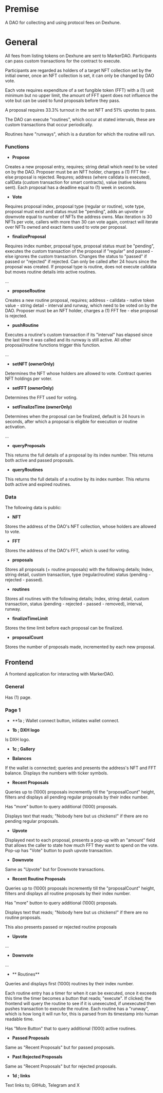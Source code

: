# **Premise**

A DAO for collecting and using protocol fees on Dexhune. 

# **General**

All fees from listing tokens on Dexhune are sent to MarkerDAO. Participants can pass custom transactions for the contract to execute. 

Participants are regarded as holders of a target NFT collection set by the initial owner, once an NFT collection is set, it can only be changed by DAO vote. 

Each vote requires expenditure of a set fungible token (FFT) with a (1) unit minimum but no upper limit, the amount of FFT spent does not influence the vote but can be used to fund proposals before they pass. 

A proposal requires 33.3% turnout in the set NFT and 51% upvotes to pass. 

The DAO can execute "routines", which occur at stated intervals, these are custom transactions that occur periodically. 

Routines have "runways", which is a duration for which the routine will run. 



### **Functions**

- **Propose**

Creates a new proposal entry, requires; string detail which need to be voted on by the DAO. Proposer must be an NFT holder, charges a (1) FFT fee - else proposal is rejected. 
Requres; address (where calldata is executed), callData (custom transaction for smart contracts), value (native tokens sent). 
Each proposal has a deadline equal to (1) week in seconds. 

- **Vote**

Requires proposal index, proposal type (regular or routine), vote type, proposal must exist and status must be "pending", adds an upvote or downvote equal to number of NFTs the address owns. Max iteration is 30 NFTs per vote, callers with more than 30 can vote again, contract will iterate over NFTs owned and exact items used to vote per proposal. 


- **finalizeProposal**

Requires index number, proposal type, proposal status must be "pending", executes the custom transaction of the proposal if "regular" and passed  - else ignores the custom transaction. 
Changes the status to "passed" if passed or "rejected" if rejected. 
Can only be called after 24 hours since the proposal was created. 
If proposal type is routine, does not execute calldata but moves routine details into active routines. 

...

- **proposeRoutine**

Creates a new routine proposal, requires; address - calldata - native token value - string detail - interval and runway, which need to be voted on by the DAO. Proposer must be an NFT holder, charges a (1) FFT fee  - else proposal is rejected. 


- **pushRoutine**

Executes a routine's custom transaction if its "interval" has elapsed since the last time it was called and its runway is still active. All other proposal/routine functions trigger this function. 

...

- **setNFT (ownerOnly)**

Determines the NFT whose holders are allowed to vote. Contract queries NFT holdings per voter. 

- **setFFT (ownerOnly)**

Determines the FFT used for voting. 

- **setFinalizeTime (ownerOnly)**

Determines when the proposal can be finalized, default is 24 hours in seconds, after which a proposal is eligible for execution or routine activation. 

...

- **queryProposals**

This returns the full details of a proposal by its index number. This returns both active and passed proposals. 

- **queryRoutines**

This returns the full details of a routine by its index number. This returns both active and expired routines. 


### **Data**
The following data is public:

- **NFT**

Stores the address of the DAO's NFT collection, whose holders are allowed to vote. 

- **FFT**

Stores the address of the DAO's FFT, which is used for voting. 

- **proposals**

Stores all proposals (+ routine proposals) with the following details; Index, string detail, custom transaction, type (regular/routine) status (pending - rejected - passed). 

- **routines**

Stores all routines with the following details; Index, string detail, custom transaction, status (pending - rejected - passed - removed), interval, runway. 

- **finalizeTimeLimit**

Stores the time limit before each proposal can be finalized. 

- **proposalCount**

Stores the number of proposals made, incremented by each new proposal. 


## **Frontend**
A frontend application for interacting with MarkerDAO.  

### **General**
Has (1) page. 

### **Page 1**
- **1a ; Wallet connect button, initiates wallet connect. 

- **1b ; DXH logo**

Is DXH logo. 

- **1c ; Gallery**

- **Balances**

If the wallet is connected; queries and presents the address's NFT and FFT balance. Displays the numbers with ticker symbols. 

- **Recent Proposals**

Queries up to (1000) proposals incremently till the "proposalCount" height, filters and displays all pending regular  proposals by their index number. 

Has "more" button to query additional (1000) proposals. 

Displays text that reads; "Nobody here but us chickens!" if there are no pending regular proposals. 

- **Upvote**

Displayed next to each proposal, presents a pop-up with an "amount" field that allows the caller to state how much FFT they want to spend on the vote. Pop-up has "Vote" button to push upvote transaction. 

- **Downvote**

Same as "Upvote" but for Downvote transactions. 

- **Recent Routine Proposals**

Queries up to (1000) proposals incremently till the "proposalCount" height, filters and displays all routine proposals by their index number. 

Has "more" button to query additional (1000) proposals. 

Displays text that reads; "Nobody here but us chickens!" if there are no routine proposals. 

This also presents passed or rejected routine proposals  

- **Upvote**

...

- **Downvote**

...

- ** Routines**

Queries and displays first (1000) routines by their index number. 

Each routine entry has a timer for when it can be executed, once it exceeds this time the timer becomes a button that reads; "execute". If clicked; the frontend will query the routine to see if it is unexecuted, if unexecuted then pushes transaction to execute the routine.
Each routine has a "runway", which is how long it will run for, this is parsed from its timestamp into human readable time. 

Has "More Button" that to query additional (1000) active routines. 

- **Passed Proposals**

Same as "Recent Proposals" but for passed proposals. 

- **Past Rejected Proposals**

Same as "Recent Proposals" but for rejected proposals. 

- **1d ; links**

Text links to; GitHub, Telegram and X
